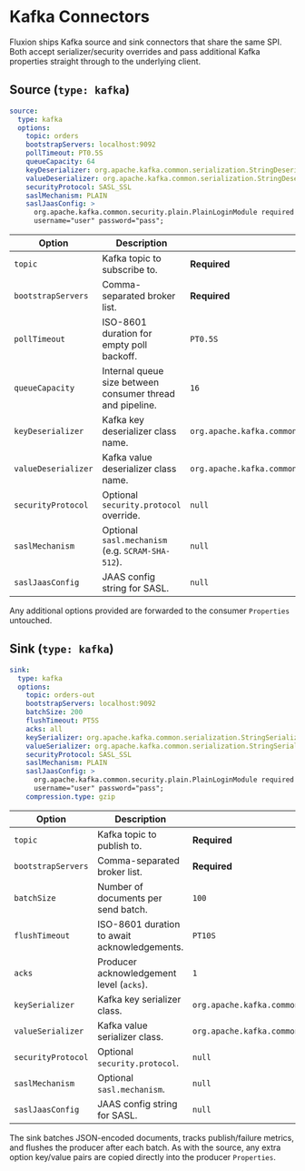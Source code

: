 # Kafka Connectors

Fluxion ships Kafka source and sink connectors that share the same SPI. Both accept serializer/security overrides and pass additional Kafka properties straight through to the underlying client.

## Source (`type: kafka`)

```yaml
source:
  type: kafka
  options:
    topic: orders
    bootstrapServers: localhost:9092
    pollTimeout: PT0.5S
    queueCapacity: 64
    keyDeserializer: org.apache.kafka.common.serialization.StringDeserializer
    valueDeserializer: org.apache.kafka.common.serialization.StringDeserializer
    securityProtocol: SASL_SSL
    saslMechanism: PLAIN
    saslJaasConfig: >
      org.apache.kafka.common.security.plain.PlainLoginModule required
      username="user" password="pass";
```

| Option | Description | Default |
| --- | --- | --- |
| `topic` | Kafka topic to subscribe to. | **Required** |
| `bootstrapServers` | Comma-separated broker list. | **Required** |
| `pollTimeout` | ISO-8601 duration for empty poll backoff. | `PT0.5S` |
| `queueCapacity` | Internal queue size between consumer thread and pipeline. | `16` |
| `keyDeserializer` | Kafka key deserializer class name. | `org.apache.kafka.common.serialization.StringDeserializer` |
| `valueDeserializer` | Kafka value deserializer class name. | `org.apache.kafka.common.serialization.StringDeserializer` |
| `securityProtocol` | Optional `security.protocol` override. | `null` |
| `saslMechanism` | Optional `sasl.mechanism` (e.g. `SCRAM-SHA-512`). | `null` |
| `saslJaasConfig` | JAAS config string for SASL. | `null` |

Any additional options provided are forwarded to the consumer `Properties` untouched.

## Sink (`type: kafka`)

```yaml
sink:
  type: kafka
  options:
    topic: orders-out
    bootstrapServers: localhost:9092
    batchSize: 200
    flushTimeout: PT5S
    acks: all
    keySerializer: org.apache.kafka.common.serialization.StringSerializer
    valueSerializer: org.apache.kafka.common.serialization.StringSerializer
    securityProtocol: SASL_SSL
    saslMechanism: PLAIN
    saslJaasConfig: >
      org.apache.kafka.common.security.plain.PlainLoginModule required
      username="user" password="pass";
    compression.type: gzip
```

| Option | Description | Default |
| --- | --- | --- |
| `topic` | Kafka topic to publish to. | **Required** |
| `bootstrapServers` | Comma-separated broker list. | **Required** |
| `batchSize` | Number of documents per send batch. | `100` |
| `flushTimeout` | ISO-8601 duration to await acknowledgements. | `PT10S` |
| `acks` | Producer acknowledgement level (`acks`). | `1` |
| `keySerializer` | Kafka key serializer class. | `org.apache.kafka.common.serialization.StringSerializer` |
| `valueSerializer` | Kafka value serializer class. | `org.apache.kafka.common.serialization.StringSerializer` |
| `securityProtocol` | Optional `security.protocol`. | `null` |
| `saslMechanism` | Optional `sasl.mechanism`. | `null` |
| `saslJaasConfig` | JAAS config string for SASL. | `null` |

The sink batches JSON-encoded documents, tracks publish/failure metrics, and flushes the producer after each batch. As with the source, any extra option key/value pairs are copied directly into the producer `Properties`.
